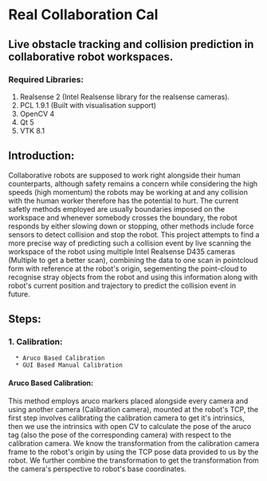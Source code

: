 # Real Collaboration Cal
## Live obstacle tracking and collision prediction in collaborative robot workspaces.


### Required Libraries:
1. Realsense 2 (Intel Realsense library for the realsense cameras).
2. PCL 1.9.1 (Built with visualisation support)
3. OpenCV 4
4. Qt 5
5. VTK 8.1

## Introduction:
Collaborative robots are supposed to work right alongside their human counterparts, although safety remains
a concern while considering the high speeds (high momentum) the robots may be working at and any collision with the
human worker therefore has the potential to hurt. The current safetly methods employed are usually boundaries imposed
on the workspace and whenever somebody crosses the boundary, the robot responds by either slowing down or stopping, other
methods include force sensors to detect collision and stop the robot.
This project attempts to find a more precise way of predicting such a collision event by live scanning the workspace
of the robot using multiple Intel Realsense D435 cameras (Multiple to get a better scan), combining the data to one scan
in pointcloud form with reference at the robot's origin, segementing the point-cloud to recognise stray objects from the
robot and using this information along with robot's current position and trajectory to predict the collision event in future.



## Steps:

### 1. Calibration:
      * Aruco Based Calibration
      * GUI Based Manual Calibration

#### Aruco Based Calibration:

This method employs aruco markers placed alongside every camera and using another camera (Calibration camera), mounted
at the robot's TCP, the first step involves calibrating the calibration camera to get it's intrinsics, then we use the
intrinsics with open CV to calculate the pose of the aruco tag (also the pose of the corresponding camera) with respect
to the calibration camera. We know the transformation from the calibration camera frame to the robot's origin by using
the TCP pose data provided to us by the robot. We further combine the transformation to get the transformation from the
camera's perspective to robot's base coordinates.

